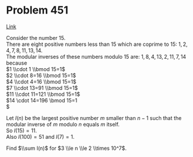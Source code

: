 # Problem 451

[Link](https://projecteuler.net/problem=451)

Consider the number $15$.  
There are eight positive numbers less than $15$ which are coprime to $15$: $1, 2, 4, 7, 8, 11, 13, 14$.  
The modular inverses of these numbers modulo $15$ are: $1, 8, 4, 13, 2, 11, 7, 14$  
because  
$1 \\cdot 1 \\bmod 15=1$  
$2 \\cdot 8=16 \\bmod 15=1$  
$4 \\cdot 4=16 \\bmod 15=1$  
$7 \\cdot 13=91 \\bmod 15=1$  
$11 \\cdot 11=121 \\bmod 15=1$  
$14 \\cdot 14=196 \\bmod 15=1  
$

Let $I(n)$ be the largest positive number $m$ smaller than $n-1$ such that the modular inverse of $m$ modulo $n$ equals $m$ itself.  
So $I(15)=11$.  
Also $I(100)=51$ and $I(7)=1$.  

Find $\\sum I(n)$ for $3 \\le n \\le 2 \\times 10^7$.